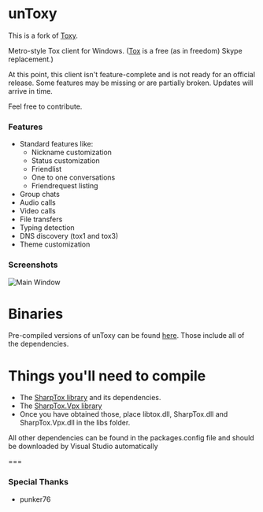 unToxy
====

This is a fork of [Toxy](https://github.com/Reverp/Toxy).

Metro-style Tox client for Windows. ([Tox](https://github.com/irungentoo/ProjectTox-Core "ProjectTox GitHub repo") is a free (as in freedom) Skype replacement.)

At this point, this client isn't feature-complete and is not ready for an official release.
Some features may be missing or are partially broken. Updates will arrive in time.

Feel free to contribute.

### Features

* Standard features like:
  - Nickname customization
  - Status customization
  - Friendlist
  - One to one conversations
  - Friendrequest listing
* Group chats
* Audio calls
* Video calls
* File transfers
* Typing detection
* DNS discovery (tox1 and tox3)
* Theme customization

### Screenshots

![Main Window](http://img-fotki.yandex.ru/get/12/32246118.21/0_7e4af_c819933_orig)

Binaries
===
Pre-compiled versions of unToxy can be found [here](http://1drv.ms/1pkwaFp "unToxy Binaries"). Those include all of the dependencies.

Things you'll need to compile
===

* The [SharpTox library](https://github.com/Impyy/SharpTox "SharpTox GitHub repo") and its dependencies. 
* The [SharpTox.Vpx library](https://github.com/Impyy/SharpTox.Vpx)
* Once you have obtained those, place libtox.dll, SharpTox.dll and SharpTox.Vpx.dll in the libs folder.

All other dependencies can be found in the packages.config file and should be downloaded by Visual Studio automatically

===
### Special Thanks

* punker76

